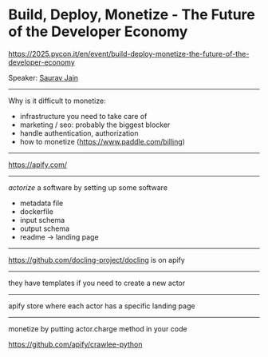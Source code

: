# Build, Deploy, Monetize - The Future of the Developer Economy

https://2025.pycon.it/en/event/build-deploy-monetize-the-future-of-the-developer-economy

Speaker: [Saurav Jain](https://www.linkedin.com/in/sauain/)

---

Why is it difficult to monetize:

- infrastructure you need to take care of
- marketing / seo: probably the biggest blocker
- handle authentication, authorization
- how to monetize (https://www.paddle.com/billing)

---

https://apify.com/

---

*actorize* a software by setting up some software

- metadata file
- dockerfile
- input schema
- output schema
- readme -> landing page


---

https://github.com/docling-project/docling is on apify

---

they have templates if you need to create a new actor

---

apify store where each actor has a specific landing page

---

monetize by putting actor.charge method in your code

https://github.com/apify/crawlee-python

